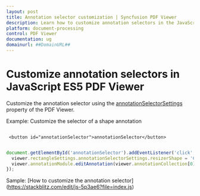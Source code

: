 ```yaml
---
layout: post
title: Annotation selector customization | Syncfusion PDF Viewer
description: Learn how to customize annotation selectors in the JavaScript PDF Viewer component using annotationSelectorSettings with examples.
platform: document-processing
control: PDF Viewer
documentation: ug
domainurl: ##DomainURL##
---
```


# Customize annotation selectors in JavaScript ES5 PDF Viewer

Customize the annotation selector using the [annotationSelectorSettings](https://ej2.syncfusion.com/documentation/api/pdfviewer/#annotationselectorsettings) property of the PDF Viewer.

Example: Customize the selector of a shape annotation

```

 <button id="annotationSelector">annotationSelector</button>

```

```javascript

document.getElementById('annotationSelector').addEventListener('click', () => {
  viewer.rectangleSettings.annotationSelectorSettings.resizerShape = 'Circle';
  viewer.annotationModule.editAnnotation(viewer.annotationCollection[0]);
});

```

Sample: [How to customize the annotation selector]
(https://stackblitz.com/edit/js-5p3ae6?file=index.js)